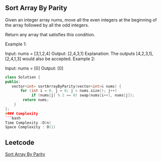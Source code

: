 ##  Sort Array By Parity
Given an integer array nums, move all the even integers at the beginning of the array followed by all the odd integers.

Return any array that satisfies this condition.

Example 1:

Input: nums = [3,1,2,4]
Output: [2,4,3,1]
Explanation: The outputs [4,2,3,1], [2,4,1,3] would also be accepted.
Example 2:

Input: nums = [0]
Output: [0]
 
```c++
class Solution {
public:
   vector<int> sortArrayByParity(vector<int>& nums) {
       for (int i = 0, j = 0; j < nums.size(); j++)
            if (nums[j] % 2 == 0) swap(nums[i++], nums[j]);
        return nums; 
    }
};
#### Complexity
```bash
Time Complexity :O(n)
Space Complexity : O(1)
```
## Leetcode
[ Sort Array By Parity](https://leetcode.com/problems/sort-array-by-parity/description/)
